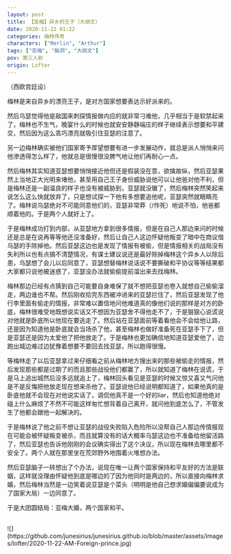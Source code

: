 ```yaml
---
layout: post
title: 【亚梅】异乡的王子（大纲文）
date: 2020-11-22 01:22
categories: 梅林传奇
characters: ["Merlin", "Arthur"]
tags: ["亚梅", "脑洞", "大纲文"]
pov: 第三人称
origin: Lofter
---
```


（西欧宫廷设）

梅林是来自异乡的漂亮王子，是对方国家想要表达示好派来的。

然后乌瑟觉得他是敌国来刺探情报做内应的就非常刁难他，几乎相当于是软禁起来了，梅林也不生气，晚宴什么的时候也就安安静静端庄的样子继续表示想要和平建交，然后因为这么乖巧漂亮就吸引住亚瑟的注意了。

另一边梅林确实被他们国家寄予厚望想要有进一步发展动作，就总是派人悄悄来问他渗透得怎么样了，他就总是很慢很没脾气地让他们再耐心一点。

然后梅林其实知道亚瑟想要悄悄接近他但还是假装没在意，欲擒故纵，然后亚瑟果然上当地正大光明来堵他，甚至用自己王子身份威胁说他可以让他爸对他不利，但是梅林还是一副温良的样子也没有被威胁到，亚瑟就没辙了，然后梅林突然笑起来说怎么这么快就放弃了，只是想试探一下他有多想要追他呢，亚瑟突然就眼睛亮了。梅林说乌瑟绝对不可能同意他们的，亚瑟非常莽（/作死）地说不怕，他爸都顺着他的。于是两个人就好上了。

于是梅林成功打到内部，从亚瑟地方拿到很多情报，但是在自己人那边来问的时候还是总是在说再等等他还没准备好，然后让自己人这边怀疑他叛变了暗中在商议借乌瑟的手除掉他。然后亚瑟这边也是发现了情报有被偷，但是情报相关的战局没有失利所以也有点搞不清楚情况，有谋士建议说还是最好除掉梅林这个异乡人以除后患，乌瑟想了会儿以后同意了，亚瑟想替梅林说话说不要撕破和平协议等等结果都大家都只说他被迷惑了，亚瑟没办法就偷偷提前溜出来去找梅林。

梅林那边已经有点猜到自己可能要自身难保了就不想把亚瑟也卷入就想自己偷偷溜走，两边谁也不帮。然后刚收拾完东西被冲进来的亚瑟拦住了，然后亚瑟发现了他行李里面有偷走的情报，非常难以置信地问他难道真的像他们说的那样是对方的卧底，梅林很难受地既想说实话又不想因为亚瑟舍不得他走不了，于是狠狠心说谎说对他就是卧底所以他现在要逃走了。然后站在亚瑟面前等着看他会不会给他让路，还是因为知道他是卧底就会当场杀了他，甚至梅林也做好准备死在亚瑟手下了，但是亚瑟还是因为太爱他了把他放走了。于是梅林也更加确信地知道亚瑟爱他了，边跑出城边难过边犹豫着想要不要回去找亚瑟，所以跑得很慢。

等梅林走了以后亚瑟拿过来仔细看之前从梅林地方搜出来的那些被偷走的情报，然后发现那些都是过期了的而且那些战役他们都赢了，所以就知道了梅林在说谎，于是马上追出城然后没多远就追上了，梅林回头看见是亚瑟的时候又惊又喜又气问他是不是反悔把他放走现在想来杀他了。亚瑟说他已经说明都知道了，如果他真的是卧底他就不会现在对他说实话了，调侃他真不是一个好的liar，然后也知道他绝对碰上什么麻烦了不然不可能这样匆忙想背着自己离开，就问他到底怎么了，不管发生了他都会跟他一起解决的。

于是梅林说了他之前不想让亚瑟的战役失败陷入危险所以没帮自己人那边传情报现在可能会被怀疑叛变被杀，而且就算没有的话大概率乌瑟这边也不准备给他留活路了，然后亚瑟也告诉他刚刚的会议确实得出了这个决议，所以现在梅林去哪里都不安全了。两个人就在那里坐在荒郊野外地围着火堆想办法。

然后亚瑟脑子一转想出了个办法，说现在唯一让两个国家保持和平友好的方法是联姻，这样就没理由怀疑他到底是哪边的了因为他同时是两边的，所以直接向梅林求婚，然后梅林当然是一边笑着说亚瑟是个菜头（明明是他自己想求婚偏偏要说成为了国家大局）一边同意了。

于是大团圆结局：亚梅大婚，两个国家和平。

<br>
![](https://github.com/junesirius/junesirius.github.io/blob/master/assets/images/lofter/2020-11-22-AM-Foreign-prince.jpg)
